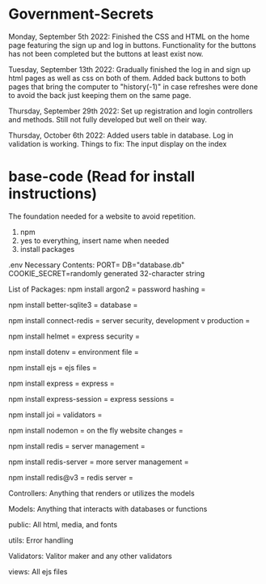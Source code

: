 # Government-Secrets

Monday, September 5th 2022:
Finished the CSS and HTML on the home page featuring the sign up and log in
buttons. Functionality for the buttons has not been completed but the buttons
at least exist now.

Tuesday, September 13th 2022:
Gradually finished the log in and sign up html pages as well as css on both of
them. Added back buttons to both pages that bring the computer to "history(-1)"
in case refreshes were done to avoid the back just keeping them on the same page.

Thursday, September 29th 2022:
Set up registration and login controllers and methods. Still not fully developed
but well on their way.

Thursday, October 6th 2022:
Added users table in database.
Log in validation is working.
Things to fix: The input display on the index

# base-code (Read for install instructions)
The foundation needed for a website to avoid repetition.

1. npm
2. yes to everything, insert name when needed
3. install packages


.env Necessary Contents:
PORT=
DB="database.db"
COOKIE_SECRET=randomly generated 32-character string

List of Packages:
npm install argon2
= password hashing =

npm install better-sqlite3
= database =

npm install connect-redis
= server security, development v production =

npm install helmet
= express security =

npm install dotenv
= environment file =

npm install ejs
= ejs files =

npm install express
= express =

npm install express-session
= express sessions =

npm install joi
= validators =

npm install nodemon
= on the fly website changes =

npm install redis
= server management =

npm install redis-server
= more server management =

npm install redis@v3
= redis server =

Controllers:
Anything that renders or utilizes the models

Models:
Anything that interacts with databases or functions

public:
All html, media, and fonts

utils:
Error handling

Validators:
Valitor maker and any other validators

views:
All ejs files